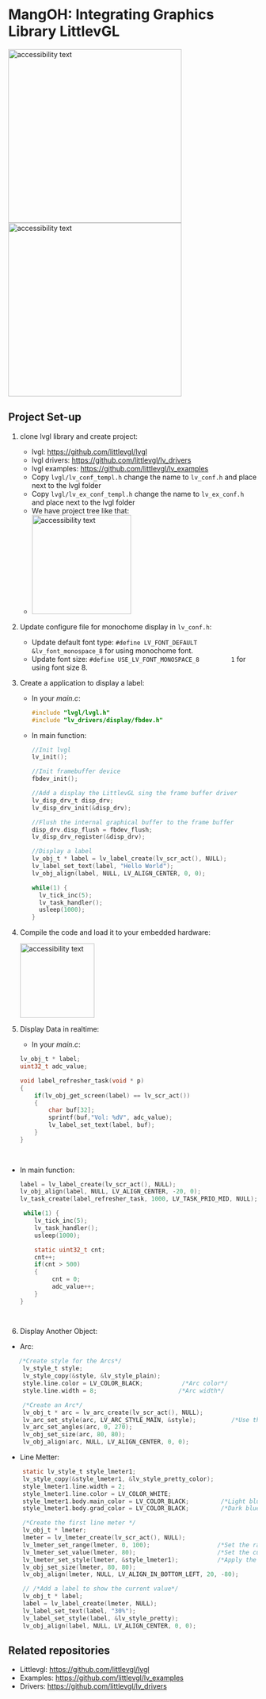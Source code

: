 # MangOH: Integrating Graphics Library LittlevGL
<img src="https://user-images.githubusercontent.com/17214533/51513230-630a4800-1e3c-11e9-9d45-39a2c76c2663.jpg" width="350" alt="accessibility text">               <img src="https://user-images.githubusercontent.com/17214533/51510335-40256700-1e2f-11e9-8903-af65c5368326.jpg" width="350" alt="accessibility text">

## Project Set-up
1. clone lvgl library and create project:
    * lvgl: https://github.com/littlevgl/lvgl
    * lvgl drivers: https://github.com/littlevgl/lv_drivers
    * lvgl examples: https://github.com/littlevgl/lv_examples
    * Copy `lvgl/lv_conf_templ.h` change the name to `lv_conf.h` and place next to the lvgl folder
    * Copy `lvgl/lv_ex_conf_templ.h` change the name to `lv_ex_conf.h` and place next to the lvgl folder
    * We have project tree like that:
    * <img src="https://user-images.githubusercontent.com/17214533/51661409-612eb900-1fe3-11e9-9b20-0aaa71168f5f.png" width="200" alt="accessibility text"> 

2. Update configure file for monochome display in `lv_conf.h`:
   * Update default font type: `#define LV_FONT_DEFAULT        &lv_font_monospace_8` for using monochome font.
   * Update font size: `#define USE_LV_FONT_MONOSPACE_8         1` for using font size 8.
3. Create a application to display a label:
   * In your *main.c*: 
      ```c
      #include "lvgl/lvgl.h"
      #include "lv_drivers/display/fbdev.h"
   * In main function:
     
     ```c
     //Init lvgl 
     lv_init();
     
     //Init framebuffer device
     fbdev_init();
     
     //Add a display the LittlevGL sing the frame buffer driver
     lv_disp_drv_t disp_drv;
     lv_disp_drv_init(&disp_drv);
     
     //Flush the internal graphical buffer to the frame buffer
     disp_drv.disp_flush = fbdev_flush;
     lv_disp_drv_register(&disp_drv);
     
     //Display a label
     lv_obj_t * label = lv_label_create(lv_scr_act(), NULL);
     lv_label_set_text(label, "Hello World");
     lv_obj_align(label, NULL, LV_ALIGN_CENTER, 0, 0);
     
     while(1) {
       lv_tick_inc(5);
       lv_task_handler();
       usleep(1000);
     }
   
4. Compile the code and load it to your embedded hardware:

      <img src="https://user-images.githubusercontent.com/17214533/51663543-a6ee8000-1fe9-11e9-8416-18bc5bb6fce1.png" width="150" alt="accessibility text"> 
    
5. Display Data in realtime:
   * In your *main.c*:
   ```c
   lv_obj_t * label;
   uint32_t adc_value;

   void label_refresher_task(void * p)
   {
       if(lv_obj_get_screen(label) == lv_scr_act())
       {
           char buf[32];
           sprintf(buf,"Vol: %dV", adc_value);
           lv_label_set_text(label, buf);
       }
   }
       
       
  * In main function:
    ```c
    label = lv_label_create(lv_scr_act(), NULL);
    lv_obj_align(label, NULL, LV_ALIGN_CENTER, -20, 0);
    lv_task_create(label_refresher_task, 1000, LV_TASK_PRIO_MID, NULL);
    
     while(1) {
        lv_tick_inc(5);
        lv_task_handler();
        usleep(1000);

        static uint32_t cnt;
        cnt++;
        if(cnt > 500)
        {
             cnt = 0;
             adc_value++;
        }
    }
   
   
6. Display Another Object:
  * Arc:
   ```c
      /*Create style for the Arcs*/
       lv_style_t style;
       lv_style_copy(&style, &lv_style_plain);
       style.line.color = LV_COLOR_BLACK;           /*Arc color*/
       style.line.width = 8;                       /*Arc width*/

       /*Create an Arc*/
       lv_obj_t * arc = lv_arc_create(lv_scr_act(), NULL);
       lv_arc_set_style(arc, LV_ARC_STYLE_MAIN, &style);          /*Use the new style*/
       lv_arc_set_angles(arc, 0, 270);
       lv_obj_set_size(arc, 80, 80);
       lv_obj_align(arc, NULL, LV_ALIGN_CENTER, 0, 0);
 ```
 * Line Metter:
  ```c
      static lv_style_t style_lmeter1;
      lv_style_copy(&style_lmeter1, &lv_style_pretty_color);
      style_lmeter1.line.width = 2;
      style_lmeter1.line.color = LV_COLOR_WHITE;
      style_lmeter1.body.main_color = LV_COLOR_BLACK;         /*Light blue*/
      style_lmeter1.body.grad_color = LV_COLOR_BLACK;         /*Dark blue*/

      /*Create the first line meter */
      lv_obj_t * lmeter;
      lmeter = lv_lmeter_create(lv_scr_act(), NULL);
      lv_lmeter_set_range(lmeter, 0, 100);                   /*Set the range*/
      lv_lmeter_set_value(lmeter, 80);                       /*Set the current value*/
      lv_lmeter_set_style(lmeter, &style_lmeter1);           /*Apply the new style*/
      lv_obj_set_size(lmeter, 80, 80);
      lv_obj_align(lmeter, NULL, LV_ALIGN_IN_BOTTOM_LEFT, 20, -80);

      // /*Add a label to show the current value*/
      lv_obj_t * label;
      label = lv_label_create(lmeter, NULL);
      lv_label_set_text(label, "30%");
      lv_label_set_style(label, &lv_style_pretty);
      lv_obj_align(label, NULL, LV_ALIGN_CENTER, 0, 0);
```  


## Related repositories
* Littlevgl: https://github.com/littlevgl/lvgl
* Examples: https://github.com/littlevgl/lv_examples
* Drivers: https://github.com/littlevgl/lv_drivers
